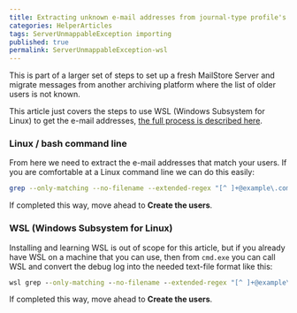```yaml
---
title: Extracting unknown e-mail addresses from journal-type profile's debug log via Linux_WSL
categories: HelperArticles
tags: ServerUnmappableException importing
published: true
permalink: ServerUnmappableException-wsl
--- 
```

This is part of a larger set of steps to set up a fresh MailStore Server and migrate messages from another archiving platform where the list of older users is not known.

This article just covers the steps to use WSL (Windows Subsystem for Linux) to get the e-mail addresses, [the full process is described here](ServerUnmappableException.md).

### Linux / bash command line

From here we need to extract the e-mail addresses that match your users. If you are comfortable at a Linux command line we can do this easily:

```bash
grep --only-matching --no-filename --extended-regex "[^ ]+@example\.com\b" *.log | sort | uniq > userlist.txt
```

If completed this way, move ahead to **Create the users**.

### WSL (Windows Subsystem for Linux)

Installing and learning WSL is out of scope for this article, but if you already have WSL on a machine that you can use, then from `cmd.exe` you can call WSL and convert the debug log into the needed text-file format like this:

```cmd
wsl grep --only-matching --no-filename --extended-regex "[^ ]+@example\.com\b" *.log ^| sort ^| uniq > userlist.txt
```

If completed this way, move ahead to **Create the users**.